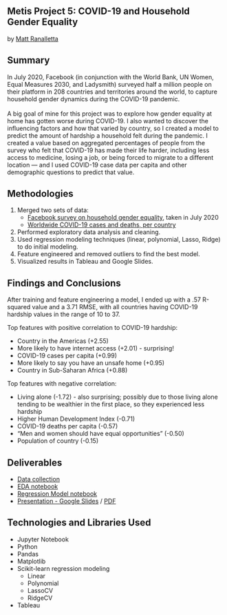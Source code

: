 ## Metis Project 5: COVID-19 and Household Gender Equality

by [Matt Ranalletta](https://www.linkedin.com/in/matthewranalletta/)

## Summary

In July 2020, Facebook (in conjunction with the World Bank, UN Women, Equal Measures 2030, and Ladysmith) surveyed half a million people on their platform in 208 countries and territories around the world, to capture household gender dynamics during the COVID-19 pandemic. 
<br><br>
A big goal of mine for this project was to explore how gender equality at home has gotten worse during COVID-19. I also wanted to discover the influencing factors and how that varied by country, so I created a model to predict the amount of hardship a household felt during the pandemic. I created a value based on aggregated percentages of people from the survey who felt that COVID-19 has made their life harder, including less access to medicine, losing a job, or being forced to migrate to a different location — and I used COVID-19 case data per capita and other demographic questions to predict that value.

## Methodologies

1. Merged two sets of data:
   - [Facebook survey on household gender equality](https://github.com/mattranalletta/05-gender-equality-COVID-19/blob/main/data/sog_agg_country.csv), taken in July 2020
   - [Worldwide COVID-19 cases and deaths, per country](https://github.com/mattranalletta/05-gender-equality-COVID-19/blob/main/data/owid-covid-data.csv)
2. Performed exploratory data analysis and cleaning.
3. Used regression modeling techniques (linear, polynomial, Lasso, Ridge) to do initial modeling.
4. Feature engineered and removed outliers to find the best model.
5. Visualized results in Tableau and Google Slides.

## Findings and Conclusions

After training and feature engineering a model, I ended up with a .57 R-squared value and a 3.71 RMSE, with all countries having COVID-19 hardship values in the range of 10 to 37.

Top features with positive correlation to COVID-19 hardship:
- Country in the Americas (+2.55)
- More likely to have internet access (+2.01) - surprising!
- COVID-19 cases per capita (+0.99)
- More likely to say you have an unsafe home (+0.95)
- Country in Sub-Saharan Africa (+0.88)

Top features with negative correlation:
- Living alone (-1.72) - also surprising; possibly due to those living alone tending to be wealthier in the first place, so they experienced less hardship
- Higher Human Development Index (-0.71)
- COVID-19 deaths per capita (-0.57)
- “Men and women should have equal opportunities” (-0.50)
- Population of country (-0.15)

## Deliverables

- [Data collection]()
- [EDA notebook](https://github.com/mattranalletta/05-gender-equality-COVID-19/blob/main/code/covid_EDA.ipynb)
- [Regression Model notebook](https://github.com/mattranalletta/05-gender-equality-COVID-19/blob/main/code/covid_regression.ipynb)
- [Presentation - Google Slides](https://docs.google.com/presentation/d/1vzg987GceCEmjcfCDQ6YUQ-qbpBd01dMGILZwP2vn5E/edit?usp=sharing) / [PDF](https://github.com/mattranalletta/05-gender-equality-COVID-19/blob/main/presentation/Household%20Gender%20Equality%20during%20COVID-19.pdf)

## Technologies and Libraries Used

- Jupyter Notebook
- Python
- Pandas
- Matplotlib
- Scikit-learn regression modeling
   - Linear 
   - Polynomial
   - LassoCV
   - RidgeCV
- Tableau

